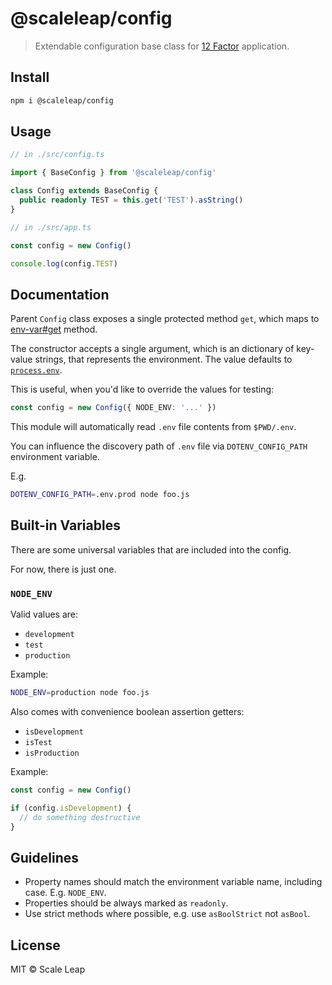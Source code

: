 # @scaleleap/config

> Extendable configuration base class for [12 Factor](https://12factor.net/config) application.

## Install

```sh
npm i @scaleleap/config
```

## Usage

```ts
// in ./src/config.ts

import { BaseConfig } from '@scaleleap/config'

class Config extends BaseConfig {
  public readonly TEST = this.get('TEST').asString()
}
```

```ts
// in ./src/app.ts

const config = new Config()

console.log(config.TEST)
```

## Documentation

Parent `Config` class exposes a single protected method `get`, which maps to
[env-var#get](https://www.npmjs.com/package/env-var#getvarname-default) method.

The constructor accepts a single argument, which is an dictionary of key-value strings, that
represents the environment. The value defaults to
[`process.env`](https://nodejs.org/api/process.html#process_process_env).

This is useful, when you'd like to override the values for testing:

```ts
const config = new Config({ NODE_ENV: '...' })
```

This module will automatically read `.env` file contents from `$PWD/.env`.

You can influence the discovery path of `.env` file via `DOTENV_CONFIG_PATH` environment variable.

E.g.

```sh
DOTENV_CONFIG_PATH=.env.prod node foo.js
```

## Built-in Variables

There are some universal variables that are included into the config.

For now, there is just one.

### `NODE_ENV`

Valid values are:

* `development`
* `test`
* `production`

Example:

```sh
NODE_ENV=production node foo.js
```

Also comes with convenience boolean assertion getters:

* `isDevelopment`
* `isTest`
* `isProduction`

Example:

```ts
const config = new Config()

if (config.isDevelopment) {
  // do something destructive
}
```

## Guidelines

* Property names should match the environment variable name, including case. E.g. `NODE_ENV`.
* Properties should be always marked as `readonly`.
* Use strict methods where possible, e.g. use `asBoolStrict` not `asBool`.

## License

MIT © Scale Leap
